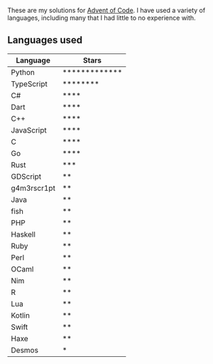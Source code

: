 These are my solutions for [Advent of Code](https://adventofcode.com). I have used a variety of languages, including many that I had little to no experience with.

## Languages used

| Language    | Stars                      |
| ----------- | -------------------------- |
| Python      | \*\*\*\*\*\*\*\*\*\*\*\*\* |
| TypeScript  | \*\*\*\*\*\*\*\*           |
| C#          | \*\*\*\*                   |
| Dart        | \*\*\*\*                   |
| C++         | \*\*\*\*                   |
| JavaScript  | \*\*\*\*                   |
| C           | \*\*\*\*                   |
| Go          | \*\*\*\*                   |
| Rust        | \*\*\*                     |
| GDScript    | \*\*                       |
| g4m3rscr1pt | \*\*                       |
| Java        | \*\*                       |
| fish        | \*\*                       |
| PHP         | \*\*                       |
| Haskell     | \*\*                       |
| Ruby        | \*\*                       |
| Perl        | \*\*                       |
| OCaml       | \*\*                       |
| Nim         | \*\*                       |
| R           | \*\*                       |
| Lua         | \*\*                       |
| Kotlin      | \*\*                       |
| Swift       | \*\*                       |
| Haxe        | \*\*                       |
| Desmos      | \*                         |
